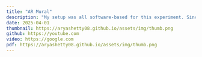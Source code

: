 ```yaml
---
title: "AR Mural"
description: "My setup was all software-based for this experiment. Since I didn't have access to an actual PUF and didn't have the actual timing delays like the paper, I found a Python library to simulate a PUF. The pypuf library provides a toolbox for simulating a variety of PUFs, generating CRPs for training, and even testing PUFs on user-created challenges. Regarding the actual machine learning of the attack, I used PyTorch since I have used it for previous machine learning projects. For the basic pipeline, I split the attacks with three different scripts. In each script, I construct the model, and then to determine which PUF I use to run the attack on, I have a parameter the user can choose before they run the script. Once set, the script first creates the PUF with the library with some set parameters I have in the code, this is for deciding the chains, noise, bits and such. Then I create the CRPs for the specific PUF. Next if input mapping is turned on the CRPs are preprocessed to the PUF's architecture. For example, for the Arbiter and XOR PUF, the raw challenge bits are looped through, and for each position in the challenge set the feature is calculated by multiplying all the subsequent bit positions. The end result is the same length bit set, but with the parity features calculated for each position, indicating the effect of the delay on the final response. Next, the attack is trained on the challenges and responses for a certain number of epochs and the graph is saved. Then the accuracy testing function is run on a new set of challenges the model has not trained on, again the results are saved. From here, there are a few folders in the directory that correspond to the attack and the number, so you can easily check the training results. This same process is held for each attack, and they all have their own folders for graphs, training parameters, results, and saved models. To create the attacks, I used a Python library, sklearn, and the framework they have to train linear regression. For the perceptron attack, I create a single-layer network with sigmoid activation, and use SGD (Stochastic Gradient Descent) optimizer and BCE (Binary Cross Entropy) loss. This was effective since the responses were just 1 or 0 for the challenge bits. Finally, the neural network was similar, but I had four fully connected layers with dropout to try and increase the patterns the model would learn and prevent overfitting."
date: 2025-04-01
thumbnail: https://aryashetty08.github.io/assets/img/thumb.png
github: https://youtube.com
video: https://google.com
pdf: https://aryashetty08.github.io/assets/img/thumb.png
---
```

